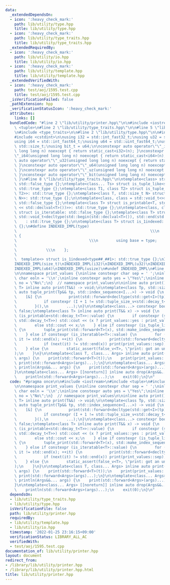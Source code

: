 ```yaml
---
data:
  _extendedDependsOn:
  - icon: ':heavy_check_mark:'
    path: lib/utility/type.hpp
    title: lib/utility/type.hpp
  - icon: ':heavy_check_mark:'
    path: lib/utility/type_traits.hpp
    title: lib/utility/type_traits.hpp
  _extendedRequiredBy:
  - icon: ':heavy_check_mark:'
    path: lib/utility/io.hpp
    title: lib/utility/io.hpp
  - icon: ':heavy_check_mark:'
    path: lib/utility/template.hpp
    title: lib/utility/template.hpp
  _extendedVerifiedWith:
  - icon: ':heavy_check_mark:'
    path: test/aoj/1595.test.cpp
    title: test/aoj/1595.test.cpp
  _isVerificationFailed: false
  _pathExtension: hpp
  _verificationStatusIcon: ':heavy_check_mark:'
  attributes:
    links: []
  bundledCode: "#line 2 \"lib/utility/printer.hpp\"\n\n#include <iostream>\n#include\
    \ <tuple>\n#line 2 \"lib/utility/type_traits.hpp\"\n\n#line 5 \"lib/utility/type_traits.hpp\"\
    \n#include <type_traits>\n\n#line 2 \"lib/utility/type.hpp\"\n\n#include <cstddef>\n\
    #include <cstdint>\n\nusing i32 = std::int_fast32_t;\nusing u32 = std::uint_fast32_t;\n\
    using i64 = std::int_fast64_t;\nusing u64 = std::uint_fast64_t;\nusing usize =\
    \ std::size_t;\nusing bit_t = u64;\n\nconstexpr auto operator\"\"_i32(unsigned\
    \ long long n) noexcept { return static_cast<i32>(n); }\nconstexpr auto operator\"\
    \"_i64(unsigned long long n) noexcept { return static_cast<i64>(n); }\nconstexpr\
    \ auto operator\"\"_u32(unsigned long long n) noexcept { return static_cast<u32>(n);\
    \ }\nconstexpr auto operator\"\"_u64(unsigned long long n) noexcept { return static_cast<u64>(n);\
    \ }\nconstexpr auto operator\"\"_uz(unsigned long long n) noexcept { return static_cast<usize>(n);\
    \ }\nconstexpr auto operator\"\"_bit(unsigned long long n) noexcept { return static_cast<bit_t>(n);\
    \ }\n#line 8 \"lib/utility/type_traits.hpp\"\n\ntemplate<class> struct is_tuple_like:\
    \ std::false_type {};\ntemplate<class... Ts> struct is_tuple_like<std::tuple<Ts...>>:\
    \ std::true_type {};\ntemplate<class T1, class T2> struct is_tuple_like<std::pair<T1,\
    \ T2>>: std::true_type {};\ntemplate<class T, std::size_t N> struct is_tuple_like<std::array<T,\
    \ N>>: std::true_type {};\n\ntemplate<class, class = std::void_t<>> struct is_printable:\
    \ std::false_type {};\ntemplate<class T> struct is_printable<T, std::void_t<decltype(std::cout\
    \ << std::declval<T>())>>: std::true_type {};\n\ntemplate<class, class = std::void_t<>>\
    \ struct is_iteratable: std::false_type {};\ntemplate<class T> struct is_iteratable<T,\
    \ std::void_t<decltype(std::begin(std::declval<T>()), std::end(std::declval<T>()))>>\n\
    \    : std::true_type {};\n\ntemplate<class T> struct is_1indexed: std::false_type\
    \ {};\n#define INDEXED_IMPL(type)                                            \
    \                                                           \\\n    struct type##_##1\
    \ {                                                                          \
    \                                \\\n        using base = type;              \
    \                                                                            \
    \             \\\n    };                                                     \
    \                                                                      \\\n  \
    \  template<> struct is_1indexed<type##_##1>: std::true_type {};\nINDEXED_IMPL(int)\n\
    INDEXED_IMPL(size_t)\nINDEXED_IMPL(i32)\nINDEXED_IMPL(u32)\nINDEXED_IMPL(i64)\n\
    INDEXED_IMPL(u64)\nINDEXED_IMPL(usize)\n#undef INDEXED_IMPL\n#line 6 \"lib/utility/printer.hpp\"\
    \n\nnamespace print_values {\ninline constexpr char sep = ' ';\ninline constexpr\
    \ char eoln = '\\n';\ninline constexpr auto yes = \"Yes\";\ninline constexpr auto\
    \ no = \"No\";\n}  // namespace print_values\n\ninline auto print(){};\n\ntemplate<class\
    \ T> inline auto print(T&&) -> void;\n\ntemplate<class Tp, std::size_t... I> inline\
    \ auto tuple_print(Tp&& tp, std::index_sequence<I...>) -> void {\n    (\n    \
    \    [&] {\n            print(std::forward<decltype(std::get<I>(tp))>(std::get<I>(tp)));\n\
    \            if constexpr (I + 1 != std::tuple_size_v<std::decay_t<Tp>>) print(print_values::sep);\n\
    \        }(),\n        ...);\n}\n\ntemplate<class...> constexpr bool false_v =\
    \ false;\ntemplate<class T> inline auto print(T&& x) -> void {\n    if constexpr\
    \ (is_printable<std::decay_t<T>>::value) {\n        if constexpr (std::is_same_v<bool,\
    \ std::decay_t<T>>) std::cout << (x ? print_values::yes : print_values::no);\n\
    \        else std::cout << x;\n    } else if constexpr (is_tuple_like<std::decay_t<T>>::value)\
    \ {\n        tuple_print(std::forward<T>(x), std::make_index_sequence<std::tuple_size_v<std::decay_t<T>>>());\n\
    \    } else if constexpr (is_iteratable<T>::value) {\n        for (auto it = std::begin(x);\
    \ it != std::end(x); ++it) {\n            print(std::forward<decltype(*it)>(*it));\n\
    \            if (next(it) != std::end(x)) print(print_values::sep);\n        }\n\
    \    } else {\n        static_assert(false_v<T>, \"print: got an unexpented type.\"\
    );\n    }\n}\n\ntemplate<class T, class... Args> inline auto print(T&& t, Args&&...\
    \ args) {\n    print(std::forward<T>(t));\n    print(print_values::sep);\n   \
    \ print(std::forward<Args>(args)...);\n}\n\ntemplate<class... Args> inline auto\
    \ println(Args&&... args) {\n    print(std::forward<Args>(args)...);\n    print(print_values::eoln);\n\
    }\n\ntemplate<class... Args> [[noreturn]] inline auto drop(Args&&... args) {\n\
    \    println(std::forward<Args>(args)...);\n    exit(0);\n}\n"
  code: "#pragma once\n\n#include <iostream>\n#include <tuple>\n#include \"lib/utility/type_traits.hpp\"\
    \n\nnamespace print_values {\ninline constexpr char sep = ' ';\ninline constexpr\
    \ char eoln = '\\n';\ninline constexpr auto yes = \"Yes\";\ninline constexpr auto\
    \ no = \"No\";\n}  // namespace print_values\n\ninline auto print(){};\n\ntemplate<class\
    \ T> inline auto print(T&&) -> void;\n\ntemplate<class Tp, std::size_t... I> inline\
    \ auto tuple_print(Tp&& tp, std::index_sequence<I...>) -> void {\n    (\n    \
    \    [&] {\n            print(std::forward<decltype(std::get<I>(tp))>(std::get<I>(tp)));\n\
    \            if constexpr (I + 1 != std::tuple_size_v<std::decay_t<Tp>>) print(print_values::sep);\n\
    \        }(),\n        ...);\n}\n\ntemplate<class...> constexpr bool false_v =\
    \ false;\ntemplate<class T> inline auto print(T&& x) -> void {\n    if constexpr\
    \ (is_printable<std::decay_t<T>>::value) {\n        if constexpr (std::is_same_v<bool,\
    \ std::decay_t<T>>) std::cout << (x ? print_values::yes : print_values::no);\n\
    \        else std::cout << x;\n    } else if constexpr (is_tuple_like<std::decay_t<T>>::value)\
    \ {\n        tuple_print(std::forward<T>(x), std::make_index_sequence<std::tuple_size_v<std::decay_t<T>>>());\n\
    \    } else if constexpr (is_iteratable<T>::value) {\n        for (auto it = std::begin(x);\
    \ it != std::end(x); ++it) {\n            print(std::forward<decltype(*it)>(*it));\n\
    \            if (next(it) != std::end(x)) print(print_values::sep);\n        }\n\
    \    } else {\n        static_assert(false_v<T>, \"print: got an unexpented type.\"\
    );\n    }\n}\n\ntemplate<class T, class... Args> inline auto print(T&& t, Args&&...\
    \ args) {\n    print(std::forward<T>(t));\n    print(print_values::sep);\n   \
    \ print(std::forward<Args>(args)...);\n}\n\ntemplate<class... Args> inline auto\
    \ println(Args&&... args) {\n    print(std::forward<Args>(args)...);\n    print(print_values::eoln);\n\
    }\n\ntemplate<class... Args> [[noreturn]] inline auto drop(Args&&... args) {\n\
    \    println(std::forward<Args>(args)...);\n    exit(0);\n}\n"
  dependsOn:
  - lib/utility/type_traits.hpp
  - lib/utility/type.hpp
  isVerificationFile: false
  path: lib/utility/printer.hpp
  requiredBy:
  - lib/utility/template.hpp
  - lib/utility/io.hpp
  timestamp: '2022-01-25 23:16:15+09:00'
  verificationStatus: LIBRARY_ALL_AC
  verifiedWith:
  - test/aoj/1595.test.cpp
documentation_of: lib/utility/printer.hpp
layout: document
redirect_from:
- /library/lib/utility/printer.hpp
- /library/lib/utility/printer.hpp.html
title: lib/utility/printer.hpp
---
```

